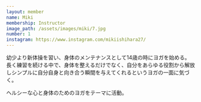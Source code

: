 ```yaml
---
layout: member
name: Miki
membership: Instructor
image_path: /assets/images/miki/7.jpg
number: 1
instagram: https://www.instagram.com/mikiishihara27/
---
```

幼少より新体操を習い、身体のメンテナンスとして14歳の時にヨガを始める。
長く練習を続ける中で、身体を整えるだけでなく、自分をあらゆる役割から解放しシンプルに自分自身と向き合う瞬間を与えてくれるというヨガの一面に気づく。

ヘルシーな心と身体のためのヨガをテーマに活動。
